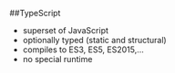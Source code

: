 ##TypeScript

- superset of JavaScript
- optionally typed (static and structural)
- compiles to ES3, ES5, ES2015,...
- no special runtime